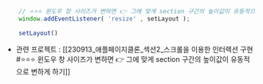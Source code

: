 
``` js
    // ⭐⭐⭐ 윈도우 창 사이즈가 변하면 👉 그에 맞게 section 구간의 높이값이 유동적으로 변하게 하기
    window.addEventListener( 'resize' , setLayout );

    setLayout()
```

- 관련 프로젝트 : [[230913_애플페이지클론_섹션2_스크롤을 이용한 인터렉션 구현#⭐⭐⭐ 윈도우 창 사이즈가 변하면 👉 그에 맞게 section 구간의 높이값이 유동적으로 변하게 하기]]

